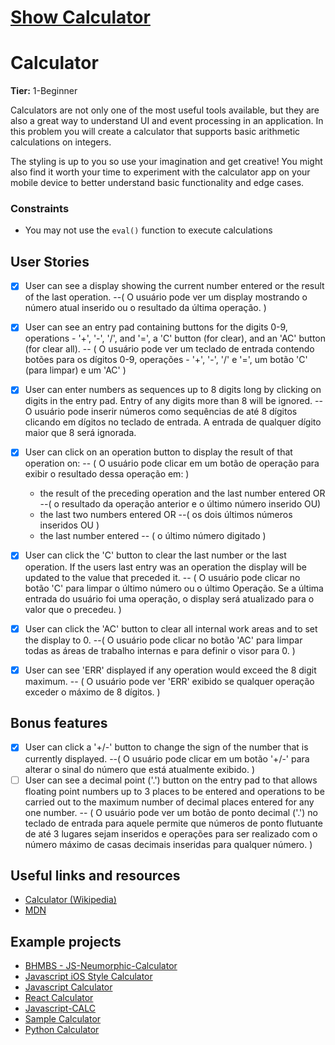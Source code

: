 # [Show Calculator](https://geisson.github.io/calculator/)


# Calculator

**Tier:** 1-Beginner

Calculators are not only one of the most useful tools available, but they are
also a great way to understand UI and event processing in an application. In
this problem you will create a calculator that supports basic arithmetic
calculations on integers.

The styling is up to you so use your imagination and get creative! You might
also find it worth your time to experiment with the calculator app on your
mobile device to better understand basic functionality and edge cases.

### Constraints

- You may not use the `eval()` function to execute calculations

## User Stories

-   [x] User can see a display showing the current number entered or the
result of the last operation.
--( O usuário pode ver um display mostrando o número atual inserido ou o resultado da última operação. )

-   [x] User can see an entry pad containing buttons for the digits 0-9,
operations - '+', '-', '/', and '=', a 'C' button (for clear), and an 'AC'
button (for clear all).
-- ( O usuário pode ver um teclado de entrada contendo botões para os dígitos 0-9,
operações - '+', '-', '/' e '=', um botão 'C' (para limpar) e um 'AC' )

-   [x] User can enter numbers as sequences up to 8 digits long by clicking on
digits in the entry pad. Entry of any digits more than 8 will be ignored.
-- O usuário pode inserir números como sequências de até 8 dígitos clicando em
dígitos no teclado de entrada. A entrada de qualquer dígito maior que 8 será ignorada.

-   [x] User can click on an operation button to display the result of that
operation on:
-- ( O usuário pode clicar em um botão de operação para exibir o resultado dessa
operação em: )
    * the result of the preceding operation and the last number entered OR
    --( o resultado da operação anterior e o último número inserido OU)
    * the last two numbers entered OR
    --( os dois últimos números inseridos OU )
    * the last number entered -- ( o último número digitado )

-   [x] User can click the 'C' button to clear the last number or the last
operation. If the users last entry was an operation the display will be
updated to the value that preceded it.
-- ( O usuário pode clicar no botão 'C' para limpar o último número ou o último
Operação. Se a última entrada do usuário foi uma operação, o display será
atualizado para o valor que o precedeu. )
-   [x] User can click the 'AC' button to clear all internal work areas and
to set the display to 0.
--( O usuário pode clicar no botão 'AC' para limpar todas as áreas de trabalho internas e
para definir o visor para 0. )
-   [x] User can see 'ERR' displayed if any operation would exceed the
8 digit maximum.
-- ( O usuário pode ver 'ERR' exibido se qualquer operação exceder o
máximo de 8 dígitos. )

## Bonus features

-   [x] User can click a '+/-' button to change the sign of the number that is
currently displayed.
--( O usuário pode clicar em um botão '+/-' para alterar o sinal do número que está
atualmente exibido. )
-   [ ] User can see a decimal point ('.') button on the entry pad to that
allows floating point numbers up to 3 places to be entered and operations to
be carried out to the maximum number of decimal places entered for any one
number.
-- ( O usuário pode ver um botão de ponto decimal ('.') no teclado de entrada para aquele
permite que números de ponto flutuante de até 3 lugares sejam inseridos e operações para
ser realizado com o número máximo de casas decimais inseridas para qualquer
número. )

## Useful links and resources

- [Calculator (Wikipedia)](https://en.wikipedia.org/wiki/Calculator)
- [MDN](https://developer.mozilla.org/en-US/)

## Example projects

- [BHMBS - JS-Neumorphic-Calculator](https://barhouum7.github.io/JS-Neumorphic-Calc.github.io/)
- [Javascript iOS Style Calculator](https://codepen.io/ssmkhrj/full/jOWBQqO)
- [Javascript Calculator](https://codepen.io/giana/pen/GJMBEv)
- [React Calculator](https://codepen.io/mjijackson/pen/xOzyGX)
- [Javascript-CALC](https://github.com/x0uter/javascript-calc)
- [Sample Calculator](https://sevlasnog.github.io/sample-calculator)
- [Python Calculator](https://github.com/kana800/Side-Projects/tree/master/1-Beginner/calculator)
